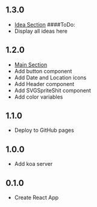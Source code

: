 ## 1.3.0
* [Idea Section](https://github.com/ZorianaPro/hackathon2020/issues/8)
####ToDo:
* Display all ideas here

## 1.2.0
* [Main Section](https://github.com/ZorianaPro/hackathon2020/issues/4)
* Add button component
* Add Date and Location icons
* Add Header component
* Add SVGSpriteShit component
* Add color variables

## 1.1.0
* Deploy to GitHub pages

## 1.0.0
* Add koa server

## 0.1.0
* Create React App


